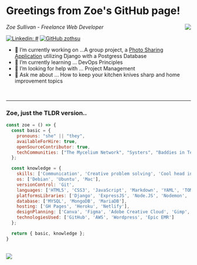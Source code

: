 <!-- 
**zothsu/zothsu** is a ✨ _special_ ✨ repository because its `README.md` (this file) appears on your GitHub profile. <img src="https://media.giphy.com/media/VgCDAzcKvsR6OM0uWg/giphy.gif" width="50"> 
-->

<h1>Greetings from Zoe's GitHub page!</h1>
<img align='right' src='https://media.giphy.com/media/L1R1tvI9svkIWwpVYr/giphy.gif'>
</p>

<p><em>Zoe Sullivan - Freelance Web Developer</em></p>


[![Linkedin: #](https://img.shields.io/badge/-zothsu-blue?style=flat-square&logo=Linkedin&logoColor=white&link=https://www.linkedin.com/in/zothsu/)](https://www.linkedin.com/in/zoetsullivan/)
[![GitHub zothsu](https://img.shields.io/github/followers/zothsu?label=follow&style=social)](https://github.com/zothsu)


- 🔭 I’m currently working on ...A group project, a [Photo Sharing Application](https://github.com/tomit4/django_with_postgres) utilizing Django with a Postgress Database
- 🌱 I’m currently learning ... DevOps Principles 
- 🤔 I’m looking for help with ... Project Management
- 💬 Ask me about ... How to keep your kitchen knives sharp and home improvement topics

 <br/> 

---

###  Zoe, just the TLDR version..  

```js
const zoe = () => {
  const basic = {
    pronouns: "she" || "they",
    availableForHire: true,
    openSourceContributor: true,
    techCommunities: ["The Mycelium Network", "Systers", "Baddies in Tech"]
  };

  const knowledge = {
    skills: ['Communication', 'Creative problem solving', 'Cool head in hot situations'],
    os: ['Debian', 'Ubuntu', 'Mac'],
    versionControl: 'Git',
    languages: ['HTML5', 'CSS3', 'JavaScript', 'Markdown', 'YAML', 'TOML', 'Python', 'Shell Script', 'Lua'],
    platformsLibraries: ['Django', 'ExpressJS', 'Node.JS', 'Nodemon', 'NPM', 'React'],
    database: ['MYSQL', 'MongoDB', 'MariaDB'],
    hosting: ['GH Pages', 'Heroku', 'Netlify'],
    designPlanning: ['Canva', 'Figma', 'Adobe Creative Cloud', 'Gimp', 'InkScape', 'Trello'],
    technologiesUsed: ['GitHub', 'AWS', 'Wordpress', 'Epic EMR']
  };

  return { basic, knowledge };
}

```
<br/>

<img align='left' src='https://github-readme-stats.vercel.app/api/top-langs/?username=zothsu&theme=dark&hide_border=false&include_all_commits=false&count_private=false&layout=compact'>

